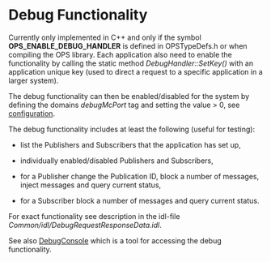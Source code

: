 # Debug Functionality #

Currently only implemented in C++ and only if the symbol **OPS_ENABLE_DEBUG_HANDLER** is defined in OPSTypeDefs.h or when compiling the OPS library. Each application also need to enable the functionality by calling the static method *DebugHandler::SetKey()* with an application unique key (used to direct a request to a specific application in a larger system).

The debug functionality can then be enabled/disabled for the system by defining the domains *debugMcPort* tag and setting the value > 0, see [configuration](OpsConfig.md).

The debug functionality includes at least the following (useful for testing):
* list the Publishers and Subscribers that the application has set up,

* individually enabled/disabled Publishers and Subscribers,

* for a Publisher change the Publication ID, block a number of messages, inject messages and query current status,

* for a Subscriber block a number of messages and query current status.

For exact functionality see description in the idl-file *Common/idl/DebugRequestResponseData.idl*.

See also [DebugConsole](DebugConsole.md) which is a tool for accessing the debug functionality.
